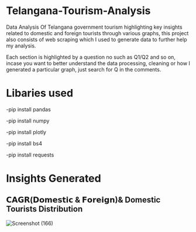# Telangana-Tourism-Analysis
Data Analysis Of Telangana government tourism highlighting key insights related to domestic and foreign tourists through various graphs, this project also consists of web scraping which I used to generate data to further help my analysis.

Each section is highlighted by a question no such as Q1/Q2 and so on, incase you want to better understand the data processing, cleaning or how I generated a particular graph, just search for Q in the comments.

# Libaries used
-pip install pandas

-pip install numpy

-pip install plotly

-pip install bs4 

-pip install requests

# Insights Generated 

## 𝗖𝗔𝗚𝗥(𝗗𝗼𝗺𝗲𝘀𝘁𝗶𝗰 & 𝗙𝗼𝗿𝗲𝗶𝗴𝗻)& Domestic Tourists Distribution
![Screenshot (166)](https://user-images.githubusercontent.com/70252750/233909543-efee6cf7-a333-43c9-b719-909709640fe6.png)
